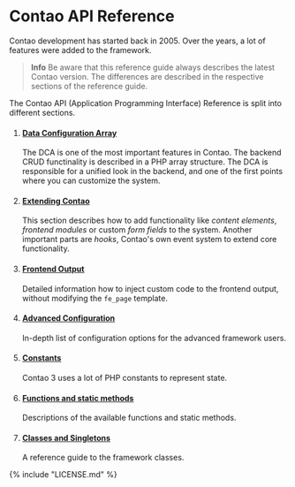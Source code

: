 # Contao API Reference

Contao development has started back in 2005. Over the years, a lot of features
were added to the framework.

> **Info** Be aware that this reference guide always describes the latest Contao version.
> The differences are described in the respective sections of the reference guide.

The Contao API (Application Programming Interface) Reference is split into different sections.

 1. #### [Data Configuration Array](dca/README.md)
    The DCA is one of the most important features in Contao. The backend CRUD functinality
    is described in a PHP array structure. The DCA is responsible for a unified look in
    the backend, and one of the first points where you can customize the system.

 2. #### [Extending Contao](extensions/README.md)
    This section describes how to add functionality like *content elements*,
    *frontend modules* or custom *form fields* to the system. Another important
     parts are *hooks*, Contao's own event system to extend core functionality.

 3. #### [Frontend Output](frontend/README.md)
    Detailed information how to inject custom code to the frontend output, without
    modifying the `fe_page` template.

 4. #### [Advanced Configuration](advanced/README.md)
    In-depth list of configuration options for the advanced framework users.

 5. #### [Constants](constants/README.md)
    Contao 3 uses a lot of PHP constants to represent state.

 6. #### [Functions and static methods](functions/README.md)
    Descriptions of the available functions and static methods.

 7. #### [Classes and Singletons](classes/README.md)
    A reference guide to the framework classes.



{% include "LICENSE.md" %}


